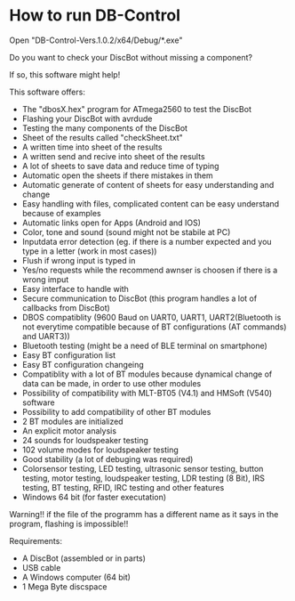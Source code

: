 # How to run DB-Control
Open "DB-Control-Vers.1.0.2/x64/Debug/*.exe"


Do you want to check your DiscBot without missing a component?

If so, this software might help!

This software offers:
* The "dbosX.hex" program for ATmega2560 to test the DiscBot
* Flashing your DiscBot with avrdude
* Testing the many components of the DiscBot
* Sheet of the results called "checkSheet.txt"
* A written time into sheet of the results
* A written send and recive into sheet of the results
* A lot of sheets to save data and reduce time of typing
* Automatic open the sheets if there mistakes in them
* Automatic generate of content of sheets for easy understanding and change
* Easy handling with files, complicated content can be easy understand because of examples
* Automatic links open for Apps (Android and IOS)
* Color, tone and sound (sound might not be stabile at PC)
* Inputdata error detection (eg. if there is a number expected and you type in a letter (work in most cases))
* Flush if wrong input is typed in
* Yes/no requests while the recommend awnser is choosen if there is a wrong imput
* Easy interface to handle with
* Secure communication to DiscBot (this program handles a lot of callbacks from DiscBot)
* DBOS compatiblity (9600 Baud on UART0, UART1, UART2(Bluetooth is not everytime compatible because of BT configurations (AT commands) and UART3))
* Bluetooth testing (might be a need of BLE terminal on smartphone)
* Easy BT configuration list
* Easy BT configuration changeing
* Compatiblity with a lot of BT modules because dynamical change of data can be made, in order to use other modules
* Possibility of compatibility with MLT-BT05 (V4.1) and HMSoft (V540) software
* Possibility to add compatibility of other BT modules
* 2 BT modules are initialized
* An explicit motor analysis
* 24 sounds for loudspeaker testing
* 102 volume modes for loudspeaker testing
* Good stability (a lot of debuging was required)
* Colorsensor testing, LED testing, ultrasonic sensor testing, button testing, motor testing, loudspeaker testing, LDR testing (8 Bit), IRS testing, BT testing, RFID, IRC testing and other features
* Windows 64 bit (for faster executation)

Warning!!
	if the file of the programm has a different name as it says in the program, flashing is impossible!!


Requirements:
* A DiscBot (assembled or in parts)
* USB cable
* A Windows computer (64 bit)
* 1 Mega Byte discspace
